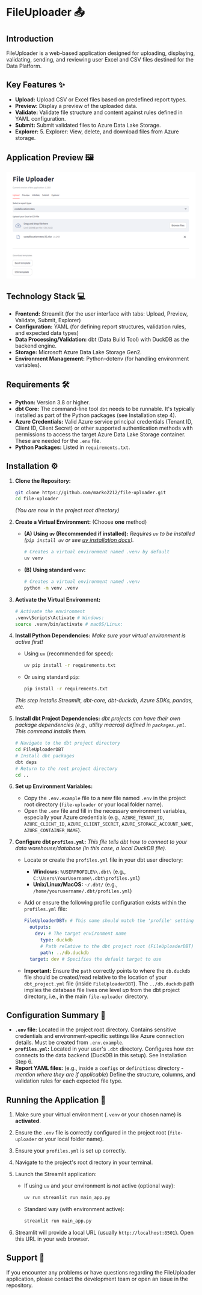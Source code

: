 # FileUploader 📤

## Introduction

FileUploader is a web-based application designed for uploading, displaying, validating, sending, and reviewing user Excel and CSV files destined for the Data Platform.

## Key Features ✨

* **Upload:** Upload CSV or Excel files based on predefined report types.
* **Preview:** Display a preview of the uploaded data.
* **Validate:** Validate file structure and content against rules defined in YAML configuration.
* **Submit:** Submit validated files to Azure Data Lake Storage.
* **Explorer:** 5. Explorer: View, delete, and download files from Azure storage.

## Application Preview 🖼️

![FileUploader Application Screenshot - Upload Tab](./docs/images/screenshot_1.png)

## Technology Stack 💻

* **Frontend:** Streamlit (for the user interface with tabs: Upload, Preview, Validate, Submit, Explorer)
* **Configuration:** YAML (for defining report structures, validation rules, and expected data types)
* **Data Processing/Validation:** dbt (Data Build Tool) with DuckDB as the backend engine.
* **Storage:** Microsoft Azure Data Lake Storage Gen2.
* **Environment Management:** Python-dotenv (for handling environment variables).

## Requirements 🛠️

* **Python:** Version 3.8 or higher.
* **dbt Core:** The command-line tool `dbt` needs to be runnable. It's typically installed as part of the Python packages (see Installation step 4).
* **Azure Credentials:** Valid Azure service principal credentials (Tenant ID, Client ID, Client Secret) or other supported authentication methods with permissions to access the target Azure Data Lake Storage container. These are needed for the `.env` file.
* **Python Packages:** Listed in `requirements.txt`.

## Installation ⚙️

1. **Clone the Repository:**

    ```bash
    git clone https://github.com/marko2212/file-uploader.git
    cd file-uploader
    ```

    *(You are now in the project root directory)*

2. **Create a Virtual Environment:** (Choose **one** method)

    * **(A) Using `uv` (Recommended if installed):**
        *Requires `uv` to be installed (`pip install uv` or see [uv installation docs](https://github.com/astral-sh/uv#installation)).*

        ```bash
        # Creates a virtual environment named .venv by default
        uv venv
        ```

    * **(B) Using standard `venv`:**

        ```bash
        # Creates a virtual environment named .venv
        python -m venv .venv
        ```

3. **Activate the Virtual Environment:**

    ```bash
    # Activate the environment
    .venv\Scripts\Activate # Windows: 
    source .venv/bin/activate # macOS/Linux: 
    ```

4. **Install Python Dependencies:**
    *Make sure your virtual environment is active first!*
    * Using `uv` (recommended for speed):

        ```bash
        uv pip install -r requirements.txt
        ```

    * Or using standard `pip`:

        ```bash
        pip install -r requirements.txt
        ```

    *This step installs Streamlit, dbt-core, dbt-duckdb, Azure SDKs, pandas, etc.*

5. **Install dbt Project Dependencies:**
    *dbt projects can have their own package dependencies (e.g., utility macros) defined in `packages.yml`. This command installs them.*

    ```bash
    # Navigate to the dbt project directory
    cd FileUploaderDBT
    # Install dbt packages
    dbt deps
    # Return to the root project directory
    cd ..
    ```

6. **Set up Environment Variables:**
    * Copy the `.env.example` file to a new file named `.env` in the project root directory (`file-uploader` or your local folder name).
    * Open the `.env` file and fill in the necessary environment variables, especially your Azure credentials (e.g., `AZURE_TENANT_ID`, `AZURE_CLIENT_ID`, `AZURE_CLIENT_SECRET`, `AZURE_STORAGE_ACCOUNT_NAME`, `AZURE_CONTAINER_NAME`).

7. **Configure dbt `profiles.yml`:**
    *This file tells dbt how to connect to your data warehouse/database (in this case, a local DuckDB file).*
    * Locate or create the `profiles.yml` file in your dbt user directory:
        * **Windows:** `%USERPROFILE%\.dbt\` (e.g., `C:\Users\YourUsername\.dbt\profiles.yml`)
        * **Unix/Linux/MacOS:** `~/.dbt/` (e.g., `/home/yourusername/.dbt/profiles.yml`)
    * Add or ensure the following profile configuration exists within the `profiles.yml` file:

        ```yaml
        FileUploaderDBT: # This name should match the 'profile' setting in your dbt_project.yml
          outputs:
            dev: # The target environment name
              type: duckdb
              # Path relative to the dbt project root (FileUploaderDBT)
              path: ../db.duckdb
          target: dev # Specifies the default target to use
        ```

    * **Important:** Ensure the `path` correctly points to where the `db.duckdb` file should be created/read relative to the location of your `dbt_project.yml` file (inside `FileUploaderDBT`). The `../db.duckdb` path implies the database file lives one level *up* from the dbt project directory, i.e., in the main `file-uploader` directory.

## Configuration Summary 🔑

* **`.env` file:** Located in the project root directory. Contains sensitive credentials and environment-specific settings like Azure connection details. Must be created from `.env.example`.
* **`profiles.yml`:** Located in your user's `.dbt` directory. Configures how `dbt` connects to the data backend (DuckDB in this setup). See Installation Step 6.
* **Report YAML files:** (e.g., inside a `configs` or `definitions` directory - *mention where they are if applicable*) Define the structure, columns, and validation rules for each expected file type.

## Running the Application 🚀

1. Make sure your virtual environment (`.venv` or your chosen name) is **activated**.
2. Ensure the `.env` file is correctly configured in the project root (`file-uploader` or your local folder name).
3. Ensure your `profiles.yml` is set up correctly.
4. Navigate to the project's root directory in your terminal.
5. Launch the Streamlit application:
    * If using `uv` and your environment is *not* active (optional way):

        ```bash
        uv run streamlit run main_app.py
        ```

    * Standard way (with environment active):

        ```bash
        streamlit run main_app.py
        ```

6. Streamlit will provide a local URL (usually `http://localhost:8501`). Open this URL in your web browser.

## Support 🤝

If you encounter any problems or have questions regarding the FileUploader application, please contact the development team or open an issue in the repository.
